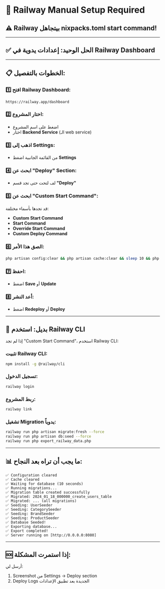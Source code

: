 # 🚨 Railway Manual Setup Required

## ⚠️ Railway بيتجاهل nixpacks.toml start command!

---

## ✅ الحل الوحيد: إعدادات يدوية في Railway Dashboard

---

## 📋 الخطوات بالتفصيل:

### **1️⃣ افتح Railway Dashboard:**
```
https://railway.app/dashboard
```

### **2️⃣ اختار المشروع:**
- اضغط على اسم المشروع
- اختار **Backend Service** (الـ web service)

### **3️⃣ اذهب إلى Settings:**
- من القائمة الجانبية اضغط **Settings**

### **4️⃣ ابحث عن "Deploy" Section:**
- لف لتحت حتى تجد قسم **"Deploy"**

### **5️⃣ ابحث عن "Custom Start Command":**
قد تجدها بأسماء مختلفة:
- **Custom Start Command**
- **Start Command** 
- **Override Start Command**
- **Custom Deploy Command**

### **6️⃣ الصق هذا الأمر:**
```bash
php artisan config:clear && php artisan cache:clear && sleep 10 && php artisan migrate:fresh --force && php artisan db:seed --force && php export_railway_data.php && php artisan serve --host=0.0.0.0 --port=$PORT
```

### **7️⃣ احفظ:**
- اضغط **Save** أو **Update**

### **8️⃣ أعد النشر:**
- اضغط **Redeploy** أو **Deploy**

---

## 🎯 بديل: استخدم Railway CLI

إذا لم تجد "Custom Start Command"، استخدم Railway CLI:

### **تثبيت Railway CLI:**
```bash
npm install -g @railway/cli
```

### **تسجيل الدخول:**
```bash
railway login
```

### **ربط المشروع:**
```bash
railway link
```

### **تشغيل Migration يدوياً:**
```bash
railway run php artisan migrate:fresh --force
railway run php artisan db:seed --force
railway run php export_railway_data.php
```

---

## 📊 ما يجب أن تراه بعد النجاح:

```log
✅ Configuration cleared
✅ Cache cleared
✅ Waiting for database (10 seconds)
✅ Running migrations...
✅ Migration table created successfully
✅ Migrated: 2024_01_18_000000_create_users_table
✅ Migrated: ... (all migrations)
✅ Seeding: UserSeeder
✅ Seeding: CategorySeeder
✅ Seeding: BrandSeeder
✅ Seeding: ProductSeeder
✅ Database Seeded!
✅ Exporting database...
✅ Export completed!
✅ Server running on [http://0.0.0.0:8080]
```

---

## 🆘 إذا استمرت المشكلة:

أرسل لي:
1. Screenshot من Settings → Deploy section
2. Deploy Logs الجديدة بعد تطبيق الإعدادات

